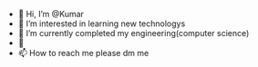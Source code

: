 - 👋 Hi, I’m @Kumar
- 👀 I’m interested in learning new technologys
- 🌱 I’m currently completed my engineering(computer science)
- 💞️ 
- 📫 How to reach me please dm me

<!---
Kumaryalalaka/Kumaryalalaka is a ✨ special ✨ repository because its `README.md` (this file) appears on your GitHub profile.
You can click the Preview link to take a look at your changes.
--->
